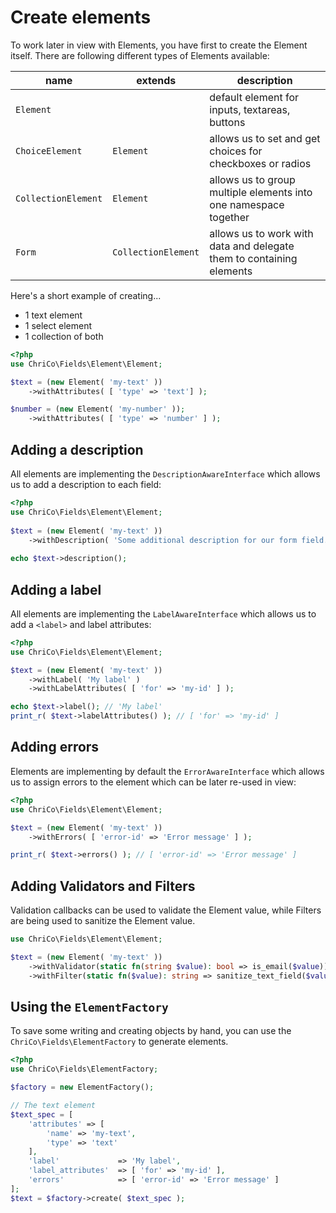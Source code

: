 # Create elements
To work later in view with Elements, you have first to create the Element itself. There are following different types of Elements available:


| name                | extends             | description                                                          |
|---------------------|---------------------|----------------------------------------------------------------------|
| `Element`           |                     | default element for inputs, textareas, buttons                       |
| `ChoiceElement`     | `Element`           | allows us to set and get choices for checkboxes or radios            |
| `CollectionElement` | `Element`           | allows us to group multiple elements into one namespace together     |
| `Form`              | `CollectionElement` | allows us to work with data and delegate them to containing elements |

Here's a short example of creating...

- 1 text element
- 1 select element
- 1 collection of both

```php
<?php
use ChriCo\Fields\Element\Element;

$text = (new Element( 'my-text' ))
	->withAttributes( [ 'type' => 'text'] );

$number = (new Element( 'my-number' ));
	->withAttributes( [ 'type' => 'number' ] );
```

## Adding a description
All elements are implementing the `DescriptionAwareInterface` which allows us to add a description to each field:
 
```php
<?php
use ChriCo\Fields\Element\Element;
 
$text = (new Element( 'my-text' ))
	->withDescription( 'Some additional description for our form field.' );
  
echo $text->description(); 
```
 
 
## Adding a label
All elements are implementing the `LabelAwareInterface` which allows us to add a `<label>` and label attributes:

```php
<?php
use ChriCo\Fields\Element\Element;

$text = (new Element( 'my-text' ))
	->withLabel( 'My label' )
	->withLabelAttributes( [ 'for' => 'my-id' ] );

echo $text->label(); // 'My label'
print_r( $text->labelAttributes() ); // [ 'for' => 'my-id' ] 
```

## Adding errors
Elements are implementing by default the `ErrorAwareInterface` which allows us to assign errors to the element which can be later re-used in view:

```php
<?php
use ChriCo\Fields\Element\Element;

$text = (new Element( 'my-text' ))
	->withErrors( [ 'error-id' => 'Error message' ] );

print_r( $text->errors() ); // [ 'error-id' => 'Error message' ]
```

## Adding Validators and Filters
Validation callbacks can be used to validate the Element value, while Filters are being used to sanitize the Element value.

```php
use ChriCo\Fields\Element\Element;

$text = (new Element( 'my-text' ))
    ->withValidator(static fn(string $value): bool => is_email($value))
    ->withFilter(static fn($value): string => sanitize_text_field($value));
```

## Using the `ElementFactory`
To save some writing and creating objects by hand, you can use the `ChriCo\Fields\ElementFactory` to generate elements.

```php
<?php
use ChriCo\Fields\ElementFactory;

$factory = new ElementFactory(); 

// The text element
$text_spec = [
	'attributes' => [
		'name' => 'my-text',
		'type' => 'text'
	],
	'label'             => 'My label',
	'label_attributes'  => [ 'for' => 'my-id' ],
	'errors'            => [ 'error-id' => 'Error message' ]
];
$text = $factory->create( $text_spec );
```
